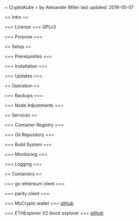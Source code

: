 = CryptoKube =
by Alexander Miller
last updated: 2018-05-07

== Intro ==

=== License ===
GPLv3

=== Purpose ===


== Setup ==

=== Prerequisites ===

=== Installation ===

=== Updates ===


== Operation ==

=== Backups ===

=== Node Adjustments ===


== Services ==

=== Container Registry ===

=== Git Repository ===

=== Build System ===

=== Monitoring ===

=== Logging ===


== Containers ==

=== go-ethereum client ===

=== parity client ===

=== MyCrypto wallet ===
[github](https://github.com/MyCryptoHQ/MyCrypto)

=== ETHExplorer V2 block explorer ===
[github](https://github.com/carsenk/explorer)
